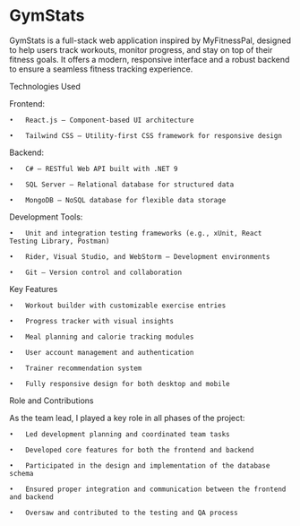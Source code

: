 # GymStats

GymStats is a full-stack web application inspired by MyFitnessPal, designed to help users track workouts, monitor progress, and stay on top of their fitness goals. It offers a modern, responsive interface and a robust backend to ensure a seamless fitness tracking experience.

Technologies Used

Frontend:

	•	React.js – Component-based UI architecture
 
	•	Tailwind CSS – Utility-first CSS framework for responsive design

Backend:

	•	C# – RESTful Web API built with .NET 9
 
	•	SQL Server – Relational database for structured data
 
	•	MongoDB – NoSQL database for flexible data storage

Development Tools:

	•	Unit and integration testing frameworks (e.g., xUnit, React Testing Library, Postman)
 
	•	Rider, Visual Studio, and WebStorm – Development environments
 
	•	Git – Version control and collaboration

Key Features

	•	Workout builder with customizable exercise entries
 
	•	Progress tracker with visual insights
 
	•	Meal planning and calorie tracking modules
 
	•	User account management and authentication
 
	•	Trainer recommendation system
 
	•	Fully responsive design for both desktop and mobile

Role and Contributions

As the team lead, I played a key role in all phases of the project:

	•	Led development planning and coordinated team tasks
 
	•	Developed core features for both the frontend and backend
 
	•	Participated in the design and implementation of the database schema
 
	•	Ensured proper integration and communication between the frontend and backend
 
	•	Oversaw and contributed to the testing and QA process
